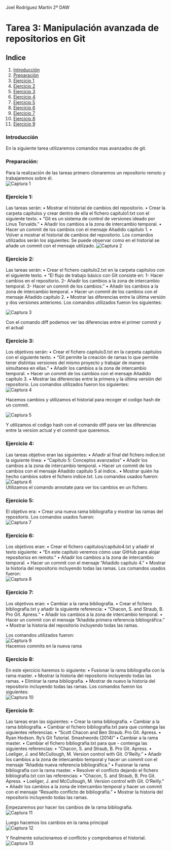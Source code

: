 
Joel Rodriguez Martín
2º DAW

# Tarea 3: Manipulación avanzada de repositorios en Git

## Indice
1. [Introducción](#introduccion)  
2. [Preparación](#preparacion)    
3. [Ejercicio 1](#ejercicio1)  
4. [Ejercicio 2](#ejercicio2)    
5. [Ejercicio 3](#ejercicio3)    
6. [Ejercicio 4](#ejercicio4)     
7. [Ejercicio 5](#ejercicio5)   
8. [Ejercicio 6](#ejercicio6)   
9. [Ejercicio 7](#ejercicio7)   
10. [Ejercicio 8](#ejercicio8)   
11. [Ejercicio 9](#ejercicio9)   



### Introducción <a name="introduccion"></a>
En la siguiente tarea utilizaremos comandos mas avanzados de git.

### Preparación: <a name="preparacion"></a>
Para la realización de las tareas primero clonaremos un repositorio remoto y trabajaremos sobre él.    
![Captura 1](https://github.com/joelrodriguezmartin/git/blob/main/imgsT3/captura1.png)<br/>








### Ejercicio 1: <a name="ejercicio1"></a>
Las tareas serán:
    • Mostrar el historial de cambios del repositorio. 
    • Crear la carpeta capitulos y crear dentro de ella el fichero capitulo1.txt con el siguiente texto. 
    • “Git es un sistema de control de versiones ideado por Linus Torvalds.”
    • Añadir los cambios a la zona de intercambio temporal. 
    • Hacer un commit de los cambios con el mensaje Añadido capítulo 1. 
    • Volver a mostrar el historial de cambios del repositorio. 
Los comandos utilizados serán los siguientes: 
Se puede observar como en el historial se añade un commit con el mensaje utilizado.
![Captura 2](https://github.com/joelrodriguezmartin/git/blob/main/imgsT3/captura2.png)<br/>



### Ejercicio 2: <a name="ejercicio2"></a>
Las tareas serán:
    • Crear el fichero capitulo2.txt en la carpeta capitulos con el siguiente texto. 
    • “El flujo de trabajo básico con Git consiste en: 1- Hacer cambios en el repositorio. 2- Añadir los cambios a la zona de intercambio temporal. 3- Hacer un commit de los cambios.”
    • Añadir los cambios a la zona de intercambio temporal. 
    • Hacer un commit de los cambios con el mensaje Añadido capítulo 2. 
    • Mostrar las diferencias entre la última versión y dos versiones anteriores. 
Los comandos utilizados fueron los siguientes:  

![Captura 3](https://github.com/joelrodriguezmartin/git/blob/main/imgsT3/captura3.png)<br/>

Con el comando diff podemos ver las diferencias entre el primer commit y el actual


### Ejercicio 3: <a name="ejercicio3"></a>
Los objetivos serán:
    • Crear el fichero capitulo3.txt en la carpeta capitulos con el siguiente texto. 
    • “Git permite la creación de ramas lo que permite tener distintas versiones del mismo proyecto y trabajar de manera simultanea en ellas.”
    • Añadir los cambios a la zona de intercambio temporal. 
    • Hacer un commit de los cambios con el mensaje Añadido capítulo 3. 
    • Mostrar las diferencias entre la primera y la última versión del repositorio. 
Los comandos utilizados fueron los siguientes:  
![Captura 4](https://github.com/joelrodriguezmartin/git/blob/main/imgsT3/captura4.png)<br/>













Hacemos cambios y utilizamos el historial para recoger el codigo hash de un commit.  

![Captura 5](https://github.com/joelrodriguezmartin/git/blob/main/imgsT3/captura5.png)<br/>












Y utilizamos el codigo hash con el comando diff para ver las diferencias entre la version actual y el commit que queremos.














### Ejercicio 4: <a name="ejercicio4"></a>
Las tareas objetivo eran las siguientes:
    • Añadir al final del fichero indice.txt la siguiente línea: 
    • “Capítulo 5: Conceptos avanzados”
    • Añadir los cambios a la zona de intercambio temporal. 
    • Hacer un commit de los cambios con el mensaje Añadido capítulo 5 al índice.. 
    • Mostrar quién ha hecho cambios sobre el fichero indice.txt. 
Los comandos usados fueron:  
![Captura 6](https://github.com/joelrodriguezmartin/git/blob/main/imgsT3/captura6.png)<br/>
Utilizamos el comando annotate para ver los cambios en un fichero.




### Ejercicio 5: <a name="ejercicio5"></a>
El objetivo era:
    • Crear una nueva rama bibliografia y mostrar las ramas del repositorio.
Los comandos usados fueron:  
![Captura 7](https://github.com/joelrodriguezmartin/git/blob/main/imgsT3/captura7.png)<br/>









### Ejercicio 6: <a name="ejercicio6"></a>
Los objetivos eran: 
    • Crear el fichero capitulos/capitulo4.txt y añadir el texto siguiente: 
    • “En este capítulo veremos cómo usar GitHub para alojar repositorios en remoto.”
    • Añadir los cambios a la zona de intercambio temporal. 
    • Hacer un commit con el mensaje “Añadido capítulo 4.” 
    • Mostrar la historia del repositorio incluyendo todas las ramas. 
Los comandos usados fueron:  
![Captura 8](https://github.com/joelrodriguezmartin/git/blob/main/imgsT3/captura8.png)<br/>








### Ejercicio 7: <a name="ejercicio7"></a>
Los objetivos eran:
    • Cambiar a la rama bibliografia. 
    • Crear el fichero bibliografia.txt y añadir la siguiente referencia: 
    • “Chacon, S. and Straub, B. Pro Git. Apress.”
    • Añadir los cambios a la zona de intercambio temporal. 
    • Hacer un commit con el mensaje “Añadida primera referencia bibliográfica.” 
    • Mostrar la historia del repositorio incluyendo todas las ramas. 

Los comandos utilizados fueron:  
![Captura 9](https://github.com/joelrodriguezmartin/git/blob/main/imgsT3/captura9.png)<br/>
Hacemos commits en la nueva rama



### Ejercicio 8: <a name="ejercicio8"></a>
En este ejercicio haremos lo siguiente:
    • Fusionar la rama bibliografia con la rama master. 
    • Mostrar la historia del repositorio incluyendo todas las ramas. 
    • Eliminar la rama bibliografia. 
    • Mostrar de nuevo la historia del repositorio incluyendo todas las ramas. 
Los comandos fueron los siguientes:  
![Captura 10](https://github.com/joelrodriguezmartin/git/blob/main/imgsT3/captura10.png)<br/>







### Ejercicio 9: <a name="ejercicio9"></a>
Las tareas eran las siguientes: 
    • Crear la rama bibliografia. 
    • Cambiar a la rama bibliografia. 
    • Cambiar el fichero bibliografia.txt para que contenga las siguientes referencias: 
    • “Scott Chacon and Ben Straub. Pro Git. Apress.
    • Ryan Hodson. Ry’s Git Tutorial. Smashwords (2014)”
    • Cambiar a la rama master. 
    • Cambiar el fichero bibliografia.txt para que - contenga las siguientes referencias: 
    • “Chacon, S. and Straub, B. Pro Git. Apress.
    • Loeliger, J. and McCullough, M. Version control with Git. O’Reilly.”
    • Añadir los cambios a la zona de intercambio temporal y hacer un commit con el mensaje “Añadida nueva referencia bibliográfica.” 
    • Fusionar la rama bibliografia con la rama master. 
    • Resolver el conflicto dejando el fichero bibliografia.txt con las referencias: 
    • “Chacon, S. and Straub, B. Pro Git. Apress.
    • Loeliger, J. and McCullough, M. Version control with Git. O’Reilly.”
    • Añadir los cambios a la zona de intercambio temporal y hacer un commit con el mensaje “Resuelto conflicto de bibliografía.” 
    • Mostrar la historia del repositorio incluyendo todas las ramas. 














Empezaremos por hacer los cambios de la rama bibliografia.  
![Captura 11](https://github.com/joelrodriguezmartin/git/blob/main/imgsT3/captura11.png)<br/>














Luego hacemos los cambios en la rama principal  
![Captura 12](https://github.com/joelrodriguezmartin/git/blob/main/imgsT3/captura12.png)<br/>

















Y finalmente solucionamos el conflicto y comprobamos el historial.  
![Captura 13](https://github.com/joelrodriguezmartin/git/blob/main/imgsT3/captura13.png)<br/>
